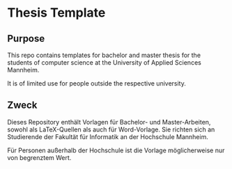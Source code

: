 # Thesis Template

## Purpose

This repo contains templates for bachelor and master thesis for the students of computer science at the University of Applied Sciences Mannheim.

It is of limited use for people outside the respective university.


## Zweck

Dieses Repository enthält Vorlagen für Bachelor- und Master-Arbeiten, sowohl als LaTeX-Quellen als auch für Word-Vorlage. Sie richten sich an Studierende der Fakultät für Informatik an der Hochschule Mannheim.

Für Personen außerhalb der Hochschule ist die Vorlage möglicherweise nur von begrenztem Wert.
